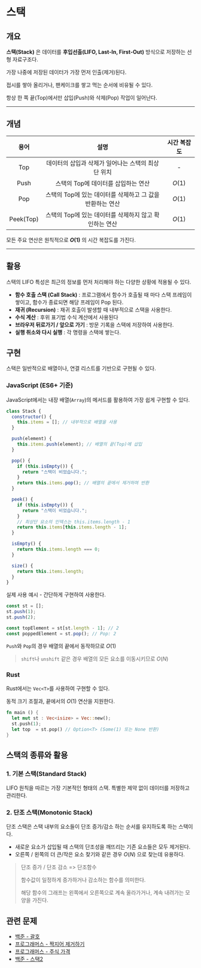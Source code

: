 # 스택

## 개요

**스택(Stack)** 은 데이터를 **후입선출(LIFO, Last-In, First-Out)** 방식으로 저장하는 선형 자료구조다.

가장 나중에 저장된 데이터가 가장 먼저 인출(제거)된다.

접시를 쌓아 올리거나, 팬케이크를 쌓고 먹는 순서에 비유될 수 있다.

항상 한 쪽 끝(Top)에서만 삽입(Push)와 삭제(Pop) 작업이 일어난다.

---

## 개념

|   용어    |                           설명                            | 시간 복잡도 |
| :-------: | :-------------------------------------------------------: | :---------: |
|    Top    |    데이터의 삽입과 삭제가 일어나는 스택의 최상단 위치     |      -      |
|   Push    |            스택의 Top에 데이터를 삽입하는 연산            |   $O(1)$    |
|    Pop    | 스택의 Top에 있는 데이터를 삭제하고 그 값을 반환하는 연산 |   $O(1)$    |
| Peek(Top) |  스택의 Top에 있는 데이터를 삭제하지 않고 확인하는 연산   |   $O(1)$    |

모든 주요 연산은 원칙적으로 **$O(1)$** 의 시간 복잡도를 가진다.

---

## 활용

스택의 LIFO 특성은 최근의 정보를 먼저 처리해야 하는 다양한 상황에 적용될 수 있다.

- **함수 호출 스택 (Call Stack)** : 프로그램에서 함수가 호출될 때 마다 스택 프레임이 쌓이고, 함수가 종료되면 해당 프레임이 Pop 된다.
- **재귀 (Recursion)** : 재귀 호출이 발생할 때 내부적으로 스택을 사용한다.
- **수식 계산** : 후위 표기법 수식 계산에서 사용된다
- **브라우저 뒤로가기 / 앞으로 가기** : 방문 기록을 스택에 저장하여 사용한다.
- **실행 취소와 다시 실행** : 각 명령을 스택에 쌓는다.

## 구현

스택은 일반적으로 배열이나, 연결 리스트를 기반으로 구현될 수 있다.

### JavaScript (ES6+ 기준)

JavaScript에서는 내장 배열(`Array`)의 메서드를 활용하여 가장 쉽게 구현할 수 있다.

```js
class Stack {
  constructor() {
    this.items = []; // 내부적으로 배열을 사용
  }

  push(element) {
    this.items.push(element); // 배열의 끝(Top)에 삽입
  }

  pop() {
    if (this.isEmpty()) {
      return "스택이 비었습니다.";
    }
    return this.items.pop(); // 배열의 끝에서 제거하며 반환
  }

  peek() {
    if (this.isEmpty()) {
      return "스택이 비었습니다.";
    }
    // 최상단 요소의 인덱스는 this.items.length - 1
    return this.items[this.items.length - 1];
  }

  isEmpty() {
    return this.items.length === 0;
  }

  size() {
    return this.items.length;
  }
}
```

실제 사용 예시 - 간단하게 구현하여 사용한다.

```js
const st = [];
st.push(1);
st.push(2);

const topElement = st[st.length - 1]; // 2
const poppedElement = st.pop(); // Pop: 2
```

`Push`와 `Pop`의 경우 배열의 끝에서 동작하므로 $O(1)$

> `shift`나 `unshift` 같은 경우 배열의 모든 요소를 이동시키므로 $O(N)$

### Rust

Rust에서는 `Vec<T>`를 사용하여 구현할 수 있다.

동적 크기 조절과, 끝에서의 $O(1)$ 연산을 지원한다.

```rust
fn main () {
  let mut st : Vec<isize> = Vec::new();
  st.push(1);
  let top  = st.pop() // Option<T> (Some(1) 또는 None 반환)
}
```

## 스택의 종류와 활용

### 1. 기본 스택(Standard Stack)

LIFO 원칙을 따르는 가장 기본적인 형태의 스택. 특별한 제약 없이 데이터를 저장하고 관리한다.

### 2. 단조 스택(Monotonic Stack)

단조 스택은 스택 내부의 요소들이 단조 증가/감소 하는 순서를 유지하도록 하는 스택이다.

- 새로운 요소가 삽입될 때 스택의 단조성을 깨뜨리는 기존 요소들은 모두 제거된다.
- 오른쪽 / 왼쪽의 더 큰/작은 요소 찾기와 같은 경우 $O(N)$ 으로 찾는데 유용하다.

> 단조 증가 / 단조 감소 => 단조함수
>
> 함수값이 일정하게 증가하거나 감소하는 함수를 의미한다.
>
> 해당 함수의 그래프는 왼쪽에서 오른쪽으로 계속 올라가거나, 계속 내려가는 모양을 가진다.

## 관련 문제

- [백준 - 괄호](https://www.acmicpc.net/problem/9012)
- [프로그래머스 - 짝지어 제거하기](https://school.programmers.co.kr/learn/courses/30/lessons/12973)
- [프로그래머스 - 주식 가격](https://school.programmers.co.kr/learn/courses/30/lessons/42584)
- [백준 - 스택2](https://www.acmicpc.net/problem/28278)
